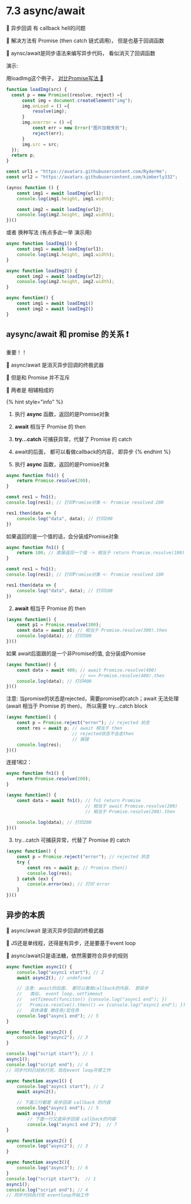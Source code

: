 # 7.3 async/await

🔷 异步回调 有 callback hell的问题

🔷 解决方法有 Promise \(then catch 链式调用\)， 但是也基于回调函数

🔶 aynsc/await是同步语法来编写异步代码， 看似消灭了回调函数

演示:

用loadImg这个例子， [对比Promise写法 🎦](../6.-yi-bu-3/) 

```javascript
function loadImg(src) {
  const p = new Promise((resolve, reject) ={
      const img = document.createElement("img");
      img.onLoad = () ={
          resolve(img);
      }
      img.onerror = () ={
          const err = new Error("图片加载失败");
          reject(err);
      }
      img.src = src;
  });
  return p;
}

const url1 = "https://avatars.githubusercontent.com/RyderHe";
const url2 = "https://avatars.githubusercontent.com/kimberly332";

(aynsc function () {
    const img1 = await loadImg(url1);
    console.log(img1.height, img1.width);

    const img2 = await loadImg(url2);
    console.log(img2.height, img2.width);
})()
```

或者 换种写法 \(有点多此一举 演示用\)

```javascript
async function loadImg1() {
    const img1 = await loadImg(url1);
    console.log(img1.height, img1.width);
}

async function loadImg2() {
    const img2 = await loadImg(url2);
    console.log(img2.height, img2.width);
}

async function() {
    const img1 = await loadImg1()
    const img2 = await loadImg2()
}
```

## aysync/await 和 promise 的关系 ❗ 

重要！！

🔶 async/await 是消灭异步回调的终极武器

🔶 但是和 Promise 并不互斥

🔶 两者是 相辅相成的

{% hint style="info" %}
1. 执行 **async** 函数，返回的是Promise对象
2. **await** 相当于 Promise 的 then
3. **try...catch** 可捕获异常，代替了 Promise 的 catch
4. await的后面， 都可以看做callback的内容， 即异步
{% endhint %}

1. 执行 **async** 函数，返回的是Promise对象

```javascript
async function fn1() {
    return Promise.resolve(200);
}

const res1 = fn1();
console.log(res1); // 打印Promise对象 <- Promise resolved 200

res1.then(data => {
    console.log("data", data); // 打印200
})
```

如果返回的是一个值的话，会分装成Promise对象

```javascript
async function fn1() {
    return 100; // 直接返回一个值 -> 相当于 return Promise.resolve(100)
}

const res1 = fn1();
console.log(res1); // 打印Promise对象 <- Promise resolved 100

res1.then(data => {
    console.log("data", data); // 打印100
})
```

   2. **await** 相当于 Promise 的 then

```javascript
(async function() {
    const p1 = Promise.resolve(300);
    const data = await p1; // 相当于 Promise.resolve(300).then
    console.log(data); // 打印300
})()
```

如果 await后面跟的是一个非Promise的值, 会分装成Promise

```javascript
(async function() {
    const data = await 400; // await Promise.resolve(400) 
                            // <=> Promise.resolve(400).then
    console.log(data); // 打印400
})()
```

注意: 当promise的状态是rejected，需要promise的catch；await 无法处理 \(await 相当于 Promise 的 then\)， 所以需要 try...catch block

```javascript
(async function() {
    const p = Promise.reject("error"); // rejected 状态
    const res = await p; // await 相当于 then
                         // rejected状态不会走then
                         // 报错
    console.log(res);
})()
```

连接1和2：

```javascript
async function fn1() {
    return Promise.resolve(200);
}

(async function() {
    const data = await fn1(); // fn1 return Promise
                              // 相当于 await Promise.resolve(200)
                              // 相当于 Promise.resolve(200).then
                              
    console.log(data); // 打印200
})()
```

   3. try...catch 可捕获异常，代替了 Promise 的 catch

```javascript
(async function() {
    const p = Promise.reject("error"); // rejected 状态
    try {
        const res = await p; // Promise.then()
        console.log(res);
    } catch (ex) {
        console.error(ex); // 打印 error
    }
})()
```

## 异步的本质

🔶 async/await 是消灭异步回调的终极武器

🔶 JS还是单线程，还得是有异步，还是要基于event loop

🔶 async/await只是语法糖，依然需要符合异步的规则

```javascript
async function async1() {
    console.log("async1 start"); // 2
    await async2(); // undefined

    // 注意: await的后面， 都可以看做callback的内容， 即异步
    //   类似， event loop，setTimeout
    //   setTimeout(funciton() {console.log("async1 end"); })
    //   Promise.resolve().then(() => {console.log("async1 end"); })
    //   具体请看 微任务/宏任务
    console.log("async1 end"); // 5
}

async function async2() {
    console.log("async2"); // 3
}

console.log("script start"); // 1
async1();
console.log("script end"); // 4
// 同步代码已经执行完，现在event loop开使工作
```

```javascript
async function async1() {
    console.log("async1 start"); // 2
    await async2(); 

    // 下面三行都是 异步回调 callback 的内容 
    console.log("async1 end"); // 5
    await async3(); 
        // 下面一行又是异步回调 callback的内容
        console.log("async1 end 2");  // 7
}

async function async2() {
    console.log("async2"); // 3
}

async function async3(){
    console.log("async3"); // 6
}
console.log("script start");  // 1
async1();
console.log("script end"); // 4
// 同步代码执行完 eventloop开始工作
```

